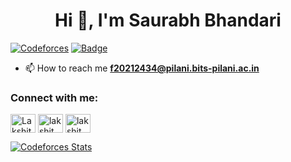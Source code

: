 <h1 align="center">Hi 👋, I'm Saurabh Bhandari</h1>

[![Codeforces](https://badges.joonhyung.xyz/codeforces/Lakshit_Sethi.svg)](https://codeforces.com/profile/Lakshit-Sethi)
[![Badge](https://cp-logo.vercel.app/codechef/Lakshit_Sethi?logo=true)](https://www.codechef.com/users/lakshit_s)

- 📫 How to reach me **f20212434@pilani.bits-pilani.ac.in**

<h3 align="left">Connect with me:</h3>
<p align="left">
<a href="https://linkedin.com/in/lakshit-sethi-153386228/" target="blank"><img align="center" src="https://raw.githubusercontent.com/rahuldkjain/github-profile-readme-generator/master/src/images/icons/Social/linked-in-alt.svg" alt="Lakshit-Sethi" height="30" width="40" /></a>
<a href="https://www.codechef.com/users/lakshit_s" target="blank"><img align="center" src="https://cdn.jsdelivr.net/npm/simple-icons@3.1.0/icons/codechef.svg" alt="lakshit_s" height="30" width="40" /></a>
<a href="https://codeforces.com/profile/lakshit_sethi" target="blank"><img align="center" src="https://raw.githubusercontent.com/rahuldkjain/github-profile-readme-generator/master/src/images/icons/Social/codeforces.svg" alt="lakshit_sethi" height="30" width="40" /></a>
</p>

[![Codeforces Stats](https://codeforces-readme-stats.vercel.app/api/card?username=lakshit_sethi)](https://codeforces.com/profile/lakshit_sethi)

